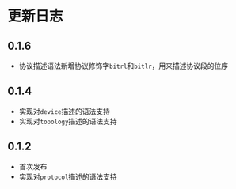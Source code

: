 # 更新日志

## 0.1.6
- 协议描述语法新增协议修饰字`bitrl`和`bitlr`，用来描述协议段的位序

## 0.1.4
- 实现对`device`描述的语法支持
- 实现对`topology`描述的语法支持

## 0.1.2
- 首次发布
- 实现对`protocol`描述的语法支持
